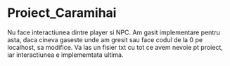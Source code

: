 # Proiect_Caramihai
Nu face interactiunea dintre player si NPC.
Am gasit implementare pentru asta, daca cineva gaseste unde am gresit sau face codul de la 0 pe localhost, sa modifice.
Va las un fisier txt cu tot ce avem nevoie pt proiect, iar interactiunea e implememtata ultima.

